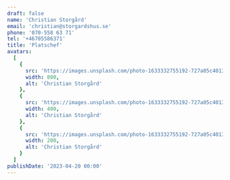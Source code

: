 ```yaml
---
draft: false
name: 'Christian Storgård'
email: 'christian@storgardshus.se'
phone: '070-558 63 71'
tel: '+46705586371'
title: 'Platschef'
avatars:
  [
    {
      src: 'https://images.unsplash.com/photo-1633332755192-727a05c4013d?&fit=crop&w=800',
      width: 800,
      alt: 'Christian Storgård'
    },
    {
      src: 'https://images.unsplash.com/photo-1633332755192-727a05c4013d?&fit=crop&w=400',
      width: 400,
      alt: 'Christian Storgård'
    },
    {
      src: 'https://images.unsplash.com/photo-1633332755192-727a05c4013d?&fit=crop&w=200',
      width: 200,
      alt: 'Christian Storgård'
    }
  ]
publishDate: '2023-04-20 00:00'
---
```

